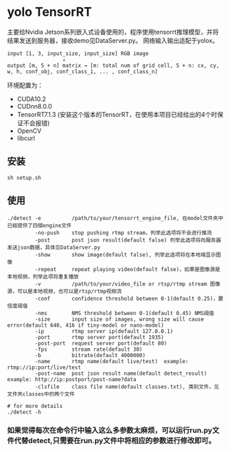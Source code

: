 # yolo TensorRT

主要给Nvidia Jetson系列嵌入式设备使用的，程序使用tensorrt推理模型，并将结果发送到服务器，接收demo见DataServer.py。
网络输入输出适配于yolox。

```
input [1, 3, input_size, input_size] RGB image
                  ↓
output [m, 5 + n] matrix → [m: total num of grid cell, 5 + n: cx, cy, w, h, conf_obj, conf_class_1, ... , conf_class_n]
```

环境配置为：

- CUDA10.2
- CUDnn8.0.0
- TensorRT7.1.3 (安装这个版本的TensorRT，在使用本项目已经给出的4个时保证不会报错)
- OpenCV
- libcurl

## 安装
```
sh setup.sh
```

## 使用
```
./detect -e          /path/to/your/tensorrt_engine_file, 在model文件夾中已經提供了四個engine文件
         -no-push    stop pushing rtmp stream，列举此选项将不会进行推流
         -post       post json result(default false) 列举此选项将向服务器发送json数据，具体见DataServer.py
         -show       show image(default false), 列举此选项将在本地端显示图像
         -repeat     repeat playing video(default false)，如果是图像源是本地视频，列举此项将重复播放
         -v          /path/to/your/video_file or rtsp/rtmp stream 图像源，可以是本地视频，也可以是rtsp/rtmp视频流
         -conf       confidence threshold between 0-1(default 0.25)，置信度阈值
         -nms        NMS threshold between 0-1(default 0.45) NMS阈值
         -size       input size of images, wrong size will cause error(default 640, 416 if tiny-model or nano-model)
         -ip         rtmp server ip(default 127.0.0.1)
         -port       rtmp server port(default 1935)
         -post-port  request server port(default 80)
         -fps        stream rate(default 30)
         -b          bitrate(default 4000000)
         -name       rtmp name(default live/test)  example: rtmp://ip:port/live/test
         -post-name  post json result name(default detect_result) example: http://ip:postport/post-name?data
         -clsfile    class file name(default classes.txt), 类别文件，见文件夾classes中的两个文件

# for more details
./detect -h
```
### 如果觉得每次在命令行中输入这么多参数太麻烦，可以运行run.py文件代替detect,只需要在run.py文件中将相应的参数进行修改即可。

